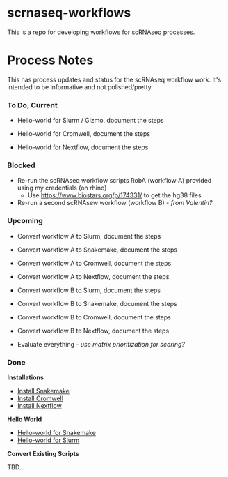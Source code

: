 # scrnaseq-workflows

This is a repo for developing workflows for scRNAseq processes. 


# Process Notes

This has process updates and status for the scRNAseq workflow work. It's intended to be informative and not polished/pretty.


### To Do, Current

* Hello-world for Slurm / Gizmo, document the steps


* Hello-world for Cromwell, document the steps
* Hello-world for Nextflow, document the steps


### Blocked

* Re-run the scRNAseq workflow scripts RobA (workflow A) provided using my credentials (on rhino)
   * Use https://www.biostars.org/p/174331/ to get the hg38 files
* Re-run a second scRNAsew workflow (workflow B) - *from Valentin?*


### Upcoming

* Convert workflow A to Slurm, document the steps
* Convert workflow A to Snakemake, document the steps
* Convert workflow A to Cromwell, document the steps
* Convert workflow A to Nextflow, document the steps

* Convert workflow B to Slurm, document the steps
* Convert workflow B to Snakemake, document the steps
* Convert workflow B to Cromwell, document the steps
* Convert workflow B to Nextflow, document the steps

* Evaluate everything - *use matrix prioritization for scoring?*


### Done

**Installations**

* [Install Snakemake](https://github.com/FredHutch/scrnaseq-workflows/blob/master/snakemake/Notes.md)
* [Install Cromwell](https://github.com/FredHutch/scrnaseq-workflows/blob/master/cromwell/Notes.md)
* [Install Nextflow](https://github.com/FredHutch/scrnaseq-workflows/tree/master/nextflow)

**Hello World**

* [Hello-world for Snakemake](https://github.com/FredHutch/scrnaseq-workflows/blob/master/snakemake/Notes.md)
* [Hello-world for Slurm]()

**Convert Existing Scripts**

TBD...
